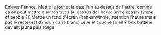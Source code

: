 Enlever l'année.
Mettre le jour et la date l'un au dessus de l'autre,
comme ça on peut mettre d'autres trucs au dessus de l'heure (avec dessin sympa cf pebble ?))
Mettre un fond d'écran (frankenwinnie, attention l'heure (mais pas le reste) est dans un carré blanc)
Levé et couché soleil ?
lock
batterie devient jaune puis rouge 

